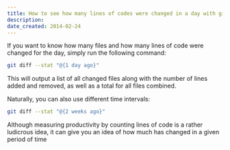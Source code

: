 ```yaml
---
title: How to see how many lines of codes were changed in a day with git
description: 
date_created: 2014-02-24
---
```


If you want to know how many files and how many lines of code were changed for the day, simply run the following command:

```bash
git diff --stat "@{1 day ago}" 
```

This will output a list of all changed files along with the number of lines added and removed, as well as a total for all files combined.

Naturally, you can also use different time intervals:

```bash
git diff --stat "@{2 weeks ago}" 
```

Although measuring productivity by counting lines of code is a rather ludicrous idea, it can give you an idea of how much has changed in a given period of time

